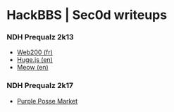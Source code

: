 HackBBS | Sec0d writeups
========================

### NDH Prequalz 2k13
* [Web200 (fr)](https://github.com/hackbbs/writeups/blob/master/ndh-prequalz-2k13/Web200-fr.md)
* [Huge.js (en)](https://github.com/hackbbs/writeups/blob/master/ndh-prequalz-2k13/huge-en.md)
* [Meow (en)](http://binholic.blogspot.fr/2013/03/ndh2k13-prequals-meow-misc.html)

### NDH Prequalz 2k17
* [Purple Posse Market](https://github.com/hackbbs/writeups/blob/master/ndh-prequalz-2k17/purple.md)
